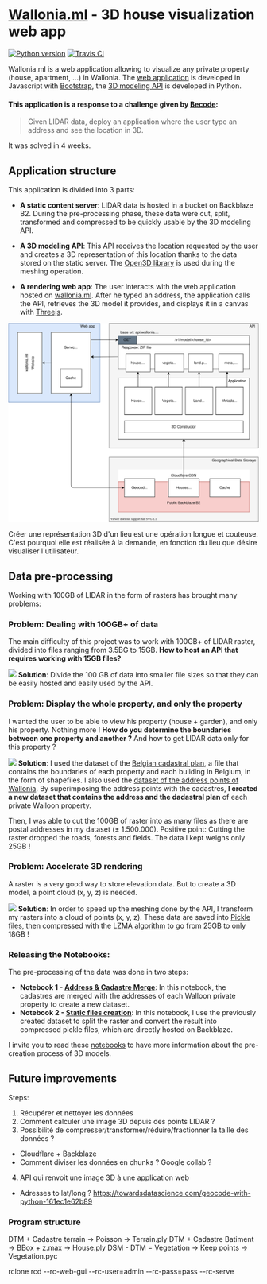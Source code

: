 # [Wallonia.ml](https://wallonia.ml) - 3D house visualization web app
[![Python version](https://img.shields.io/badge/Python-3.8-blue.svg)](https://www.python.org/downloads/release/python-380/) [![Travis CI](https://travis-ci.com/Joffreybvn/wallonia-ml.svg?branch=main)](https://travis-ci.com/Joffreybvn/wallonia-ml)

Wallonia.ml is a web application allowing to visualize any private property (house, apartment, ...) in Wallonia. The [web application](https://github.com/Joffreybvn/wallonia-ml/tree/gh-pages) is developed in Javascript with [Bootstrap](https://v5.getbootstrap.com/), the [3D modeling API](https://github.com/Joffreybvn/wallonia-ml/tree/main) is developed in Python.

#### This application is a response to a challenge given by [Becode](https://becode.org/):
> Given LIDAR data, deploy an application where the user type an address and see the location in 3D. 

It was solved in 4 weeks.

## Application structure

This application is divided into 3 parts:
 - **A static content server**: LIDAR data is hosted in a bucket on Backblaze B2. During the pre-processing phase, these data were cut, split, transformed and compressed to be quickly usable by the 3D modeling API.

- **A 3D modeling API**: This API receives the location requested by the user and creates a 3D representation of this location thanks to the data stored on the static server. The [Open3D library](http://www.open3d.org/) is used during the meshing operation.

- **A rendering web app**: The user interacts with the web application hosted on [wallonia.ml](https://wallonia.ml/). After he typed an address, the application calls the API, retrieves the 3D model it provides, and displays it in a canvas with [Threejs](https://threejs.org/).

<p align="center">
    <img src="https://raw.githubusercontent.com/Joffreybvn/3D_houses/main/doc/program_structure.svg">
</p>



Créer une représentation 3D d'un lieu est une opération longue et couteuse. C'est pourquoi elle est réalisée à la demande, en fonction du lieu que désire visualiser l'utilisateur. 
 
## Data pre-processing
Working with 100GB of LIDAR in the form of rasters has brought many problems:

### Problem: Dealing with 100GB+ of data
The main difficulty of this project was to work with 100GB+ of LIDAR raster, divided into files ranging from 3.5BG to 15GB. **How to host an API that requires working with 15GB files?**

<img src="https://raw.githubusercontent.com/Joffreybvn/wallonia-ml/main/doc/arrow.svg" width="12"> **Solution**: Divide the 100 GB of data into smaller file sizes so that they can be easily hosted and easily used by the API.

### Problem: Display the whole property, and only the property
I wanted the user to be able to view his property (house + garden), and only his property. Nothing more ! **How do you determine the boundaries between one property and another ?** And how to get LIDAR data only for this property ?

<img src="https://raw.githubusercontent.com/Joffreybvn/wallonia-ml/main/doc/arrow.svg" width="12"> **Solution**: I used the dataset of the [Belgian cadastral plan](https://finances.belgium.be/fr/particuliers/habitation/cadastre/plan-cadastral), a file that contains the boundaries of each property and each building in Belgium, in the form of shapefiles. I also used the [dataset of the address points of Wallonia](http://geoportail.wallonie.be/catalogue/2998bccd-dae4-49fb-b6a5-867e6c37680f.html). By superimposing the address points with the cadastres, **I created a new dataset that contains the address and the dadastral plan** of each private Walloon property.

Then, I was able to cut the 100GB of raster into as many files as there are postal addresses in my dataset (± 1.500.000). Positive point: Cutting the raster dropped the roads, forests and fields. The data I kept weighs only 25GB !

### Problem: Accelerate 3D rendering
A raster is a very good way to store elevation data. But to create a 3D model, a point cloud (x, y, z) is needed.

<img src="https://raw.githubusercontent.com/Joffreybvn/wallonia-ml/main/doc/arrow.svg" width="12"> **Solution**: In order to speed up the meshing done by the API, I transform my rasters into a cloud of points (x, y, z). These data are saved into [Pickle files](https://docs.python.org/3/library/pickle.html), then compressed with the [LZMA algorithm](https://docs.python.org/3/library/lzma.html) to go from 25GB to only 18GB !

### Releasing the Notebooks:
The pre-processing of the data was done in two steps:

 - **Notebook 1 - [Address & Cadastre Merge](https://github.com/Joffreybvn/wallonia-ml/blob/main/notebooks/step1_address_cadastre_merge.ipynb)**: In this notebook, the cadastres are merged with the addresses of each Walloon private property to create a new dataset.
 - **Notebook 2 - [Static files creation](https://github.com/Joffreybvn/wallonia-ml/blob/main/notebooks/step2_create_static_files.ipynb)**: In this notebook, I use the previously created dataset to split the raster and convert the result into compressed pickle files, which are directly hosted on Backblaze.
 
I invite you to read these [notebooks](https://github.com/Joffreybvn/wallonia-ml/tree/main/notebooks) to have more information about the pre-creation process of 3D models.


## Future improvements
Steps:
1. Récupérer et nettoyer les données
2. Comment calculer une image 3D depuis des points LIDAR ?
3. Possibilité de compresser/transformer/réduire/fractionner la taille des données ?
 - Cloudflare + Backblaze
 - Comment diviser les données en chunks ? Google collab ?
4. API qui renvoit une image 3D à une application web
  - Adresses to lat/long ? https://towardsdatascience.com/geocode-with-python-161ec1e62b89


### Program structure



DTM + Cadastre terrain -> Poisson -> Terrain.ply
DTM + Cadastre Batiment -> BBox + z.max -> House.ply
DSM - DTM = Vegetation -> Keep points -> Vegetation.pyc

rclone rcd --rc-web-gui --rc-user=admin --rc-pass=pass --rc-serve
